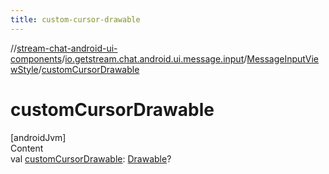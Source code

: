 ```yaml
---
title: custom-cursor-drawable
---
```

//[stream-chat-android-ui-components](../../../index.md)/[io.getstream.chat.android.ui.message.input](../index.md)/[MessageInputViewStyle](index.md)/[customCursorDrawable](customCursorDrawable.md)



# customCursorDrawable  
[androidJvm]  
Content  
val [customCursorDrawable](customCursorDrawable.md): [Drawable](https://developer.android.com/reference/kotlin/android/graphics/drawable/Drawable.html)?  



